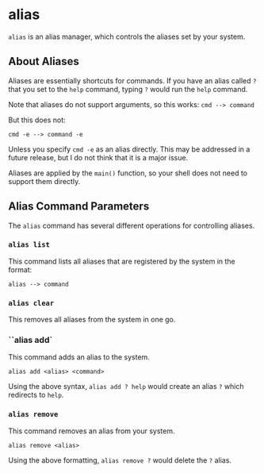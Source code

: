 # alias
`alias` is an alias manager, which controls the aliases set by your system.
## About Aliases
Aliases are essentially shortcuts for commands. If you have an alias called `?` that you set to the `help` command, typing `?` would run the `help` command.

Note that aliases do not support arguments, so this works:
`cmd --> command`

But this does not:

`cmd -e --> command -e`

Unless you specify `cmd -e` as an alias directly. This may be addressed in a future release, but I do not think that it is a major issue.

Aliases are applied by the `main()` function, so your shell does not need to support them directly. 

## Alias Command Parameters
The `alias` command has several different operations for controlling aliases.
### `alias list`
This command lists all aliases that are registered by the system in the format:

``alias --> command``
### ``alias clear``
This removes all aliases from the system in one go.
### ``alias add`
This command adds an alias to the system.

``alias add <alias> <command>``

Using the above syntax, ``alias add ? help`` would create an alias `?` which redirects to `help`.
### ``alias remove``
This command removes an alias from your system.

``alias remove <alias>``

Using the above formatting, `alias remove ?` would delete the `?` alias.